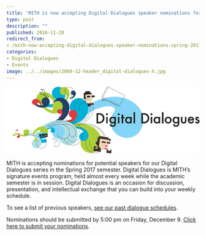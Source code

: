 ```yaml
---
title: 'MITH is now accepting Digital Dialogues speaker nominations for Spring 2017!'
type: post
description: ""
published: 2016-11-28
redirect_from: 
- /mith-now-accepting-digital-dialogues-speaker-nominations-spring-2017/
categories:
- Digital Dialogues
- Events
image: ../../images/2009-12-header_digital-dialogues-h.jpg
---
```

![Digital Dialogues](../../images/2009-12-header_digital-dialogues-h.jpg)

MITH is accepting nominations for potential speakers for our Digital Dialogues series in the Spring 2017 semester. Digital Dialogues is MITH’s signature events program, held almost every week while the academic semester is in session. Digital Dialogues is an occasion for discussion, presentation, and intellectual exchange that you can build into your weekly schedule.

To see a list of previous speakers, [see our past dialogue schedules](http://mith.umd.edu/digital-dialogues/past-dialogue-schedules/).

Nominations should be submitted by 5:00 pm on Friday, December 9. [Click here to submit your nominations](https://goo.gl/forms/uVuBUvXDAJdxPjo13).
